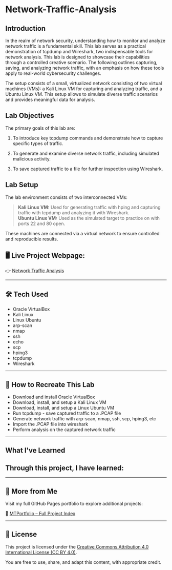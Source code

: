 # Network-Traffic-Analysis

## Introduction
In the realm of network security, understanding how to monitor and analyze network traffic is a fundamental skill. This lab serves as a practical demonstration of tcpdump and Wireshark, two indispensable tools for network analysis. This lab is designed to showcase their capabilities through a controlled creative scenario. The following outlines capturing, saving, and analyzing network traffic, with an emphasis on how these tools apply to real-world cybersecurity challenges.  

The setup consists of a small, virtualized network consisting of two virtual machines (VMs): a Kali Linux VM for capturing and analyzing traffic, and a Ubuntu Linux VM. This setup allows to simulate diverse traffic scenarios and provides meaningful data for analysis.  

## Lab Objectives
The primary goals of this lab are: 

1. To introduce key tcpdump commands and demonstrate how to capture specific types of traffic.  

2. To generate and examine diverse network traffic, including simulated malicious activity.

3. To save captured traffic to a file for further inspection using Wireshark.   

## Lab Setup
The lab environment consists of two interconnected VMs:

> **Kali Linux VM:** Used for generating traffic with hping and capturing traffic with tcpdump and analyzing it with Wireshark.   
> **Ubuntu Linux VM:** Used as the simulated target to practice on with ports 22 and 80 open. 

These machines are connected via a virtual network to ensure controlled and reproducible results. 


## 🖥️ **Live Project Webpage:**  
👉 [Network Traffic Analysis](https://mark-thompson01.github.io/MTPortfolio/Lab%20Projects/Network%20Traffic%20Analysis/)


---


## 🛠️ Tech Used
- Oracle VirtualBox
- Kali Linux
- Linux Ubuntu
- arp-scan
- nmap
- ssh
- echo
- scp
- hping3
- tcpdump
- Wireshark


---


## 🔁 How to Recreate This Lab
- Download and install Oracle VirtualBox
- Download, install, and setup a Kali Linux VM
- Download, install, and setup a Linux Ubuntu VM
- Run tcpdump - save captured traffic to a .PCAP file
- Generate network traffic with arp-scan, nmap, ssh, scp, hping3, etc
- Import the .PCAP file into wireshark
- Perform analysis on the captured network traffic

 


---


## What I've Learned
Through this project, I have learned:
-



---

## 📁 More from Me

Visit my full GitHub Pages portfolio to explore additional projects:

🔗 [MTPortfolio – Full Project Index](https://mark-thompson01.github.io/MTPortfolio/)


---


## 📜 License

This project is licensed under the 
[Creative Commons Attribution 4.0 International License (CC BY 4.0)](https://creativecommons.org/licenses/by/4.0/).

You are free to use, share, and adapt this content, with appropriate credit.

















